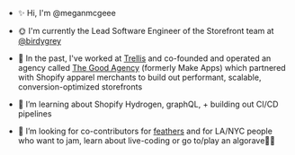 
- ✨ Hi, I'm @meganmcgeee
- 🌞 I'm currently the Lead Software Engineer of the Storefront team at [@birdygrey](https://birdygrey.com/)

- 📜 In the past, I've worked at [Trellis](https://trellis.co/) and co-founded and operated an agency called [The Good Agency](https://thegoodagency.co/) (formerly Make Apps) which partnered with Shopify apparel merchants to build out performant, scalable, conversion-optimized storefronts
- 🌱 I’m learning about Shopify Hydrogen, graphQL, + building out CI/CD pipelines
- 🤔 I’m looking for co-contributors for [feathers](https://github.com/meganmcgeee/feathers) and for LA/NYC people who want to jam, learn about live-coding or go to/play an algorave🎵👯 
